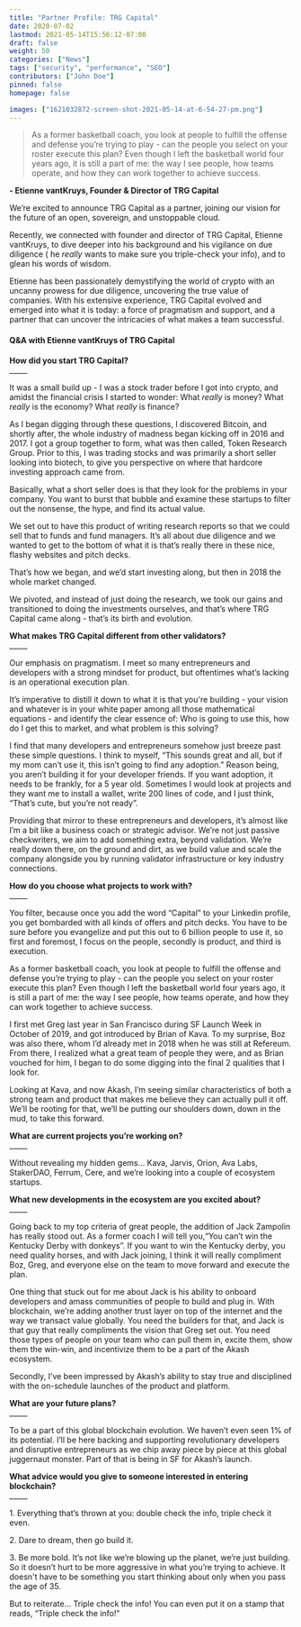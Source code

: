 ```yaml
---
title: "Partner Profile: TRG Capital"
date: 2020-07-02
lastmod: 2021-05-14T15:56:12-07:00
draft: false
weight: 50
categories: ["News"]
tags: ["security", "performance", "SEO"]
contributors: ["John Doe"]
pinned: false
homepage: false

images: ["1621032872-screen-shot-2021-05-14-at-6-54-27-pm.png"]
---
```

> As a former basketball coach, you look at people to fulfill the offense and defense you’re trying to play - can the people you select on your roster execute this plan? Even though I left the basketball world four years ago, it is still a part of me: the way I see people, how teams operate, and how they can work together to achieve success.

**\- Etienne vantKruys, Founder & Director of TRG Capital**

We’re excited to announce TRG Capital as a partner, joining our vision for the future of an open, sovereign, and unstoppable cloud. 

Recently, we connected with founder and director of TRG Capital, Etienne vantKruys, to dive deeper into his background and his vigilance on due diligence ( he _really_ wants to make sure you triple-check your info), and to glean his words of wisdom. 

Etienne has been passionately demystifying the world of crypto with an uncanny prowess for due diligence, uncovering the true value of companies. With his extensive experience, TRG Capital evolved and emerged into what it is today: a force of pragmatism and support, and a partner that can uncover the intricacies of what makes a team successful. 

#### **Q&A with Etienne vantKruys of TRG Capital**

**How did you start TRG Capital?**  
\_\_\_\_\_

It was a small build up - I was a stock trader before I got into crypto, and amidst the financial crisis I started to wonder: What _really_ is money? What _really_ is the economy? What _really_ is finance? 

As I began digging through these questions, I discovered Bitcoin, and shortly after, the whole industry of madness began kicking off in 2016 and 2017. I got a group together to form, what was then called, Token Research Group. Prior to this, I was trading stocks and was primarily a short seller looking into biotech, to give you perspective on where that hardcore investing approach came from. 

Basically, what a short seller does is that they look for the problems in your company. You want to burst that bubble and examine these startups to filter out the nonsense, the hype, and find its actual value.

We set out to have this product of writing research reports so that we could sell that to funds and fund managers. It’s all about due diligence and we wanted to get to the bottom of what it is that’s really there in these nice, flashy websites and pitch decks. 

That’s how we began, and we’d start investing along, but then in 2018 the whole market changed. 

We pivoted, and instead of just doing the research, we took our gains and transitioned to doing the investments ourselves, and that’s where TRG Capital came along - that’s its birth and evolution. 

**What makes TRG Capital different from other validators?**  
\_\_\_\_\_

Our emphasis on pragmatism. I meet so many entrepreneurs and developers with a strong mindset for product, but oftentimes what’s lacking is an operational execution plan. 

It’s imperative to distill it down to what it is that you're building - your vision and whatever is in your white paper among all those mathematical equations - and identify the clear essence of: Who is going to use this, how do I get this to market, and what problem is this solving? 

I find that many developers and entrepreneurs somehow just breeze past these simple questions. I think to myself, “This sounds great and all, but if my mom can’t use it, this isn’t going to find any adoption.” Reason being, you aren’t building it for your developer friends. If you want adoption, it needs to be frankly, for a 5 year old. Sometimes I would look at projects and they want me to install a wallet, write 200 lines of code, and I just think, “That’s cute, but you’re not ready”.

Providing that mirror to these entrepreneurs and developers, it’s almost like I’m a bit like a business coach or strategic advisor. We’re not just passive checkwriters, we aim to add something extra, beyond validation. We’re really down there, on the ground and dirt, as we build value and scale the company alongside you by running validator infrastructure or key industry connections.

**How do you choose what projects to work with?**  
\_\_\_\_\_

You filter, because once you add the word “Capital” to your Linkedin profile, you get bombarded with all kinds of offers and pitch decks. You have to be sure before you evangelize and put this out to 6 billion people to use it, so first and foremost, I focus on the people, secondly is product, and third is execution. 

As a former basketball coach, you look at people to fulfill the offense and defense you’re trying to play - can the people you select on your roster execute this plan? Even though I left the basketball world four years ago, it is still a part of me: the way I see people, how teams operate, and how they can work together to achieve success.

I first met Greg last year in San Francisco during SF Launch Week in October of 2019, and got introduced by Brian of Kava. To my surprise, Boz was also there, whom I’d already met in 2018 when he was still at Refereum. From there, I realized what a great team of people they were, and as Brian vouched for him, I began to do some digging into the final 2 qualities that I look for. 

Looking at Kava, and now Akash, I’m seeing similar characteristics of both a strong team and product that makes me believe they can actually pull it off. We’ll be rooting for that, we’ll be putting our shoulders down, down in the mud, to take this forward. 

**What are current projects you’re working on?**  
\_\_\_\_\_

Without revealing my hidden gems… Kava, Jarvis, Orion, Ava Labs, StakerDAO, Ferrum, Cere, and we’re looking into a couple of ecosystem startups.

**What new developments in the ecosystem are you excited about?**  
\_\_\_\_\_

Going back to my top criteria of great people, the addition of Jack Zampolin has really stood out. As a former coach I will tell you,“You can’t win the Kentucky Derby with donkeys”. If you want to win the Kentucky derby, you need quality horses, and with Jack joining, I think it will really compliment Boz, Greg, and everyone else on the team to move forward and execute the plan. 

One thing that stuck out for me about Jack is his ability to onboard developers and amass communities of people to build and plug in. With blockchain, we’re adding another trust layer on top of the internet and the way we transact value globally. You need the builders for that, and Jack is that guy that really compliments the vision that Greg set out. You need those types of people on your team who can pull them in, excite them, show them the win-win, and incentivize them to be a part of the Akash ecosystem. 

Secondly, I’ve been impressed by Akash’s ability to stay true and disciplined with the on-schedule launches of the product and platform. 

**What are your future plans?**  
\_\_\_\_\_

To be a part of this global blockchain evolution. We haven’t even seen 1% of its potential. I’ll be here backing and supporting revolutionary developers and disruptive entrepreneurs as we chip away piece by piece at this global juggernaut monster. Part of that is being in SF for Akash’s launch. 

**What advice would you give to someone interested in entering blockchain?**  
\_\_\_\_\_

1\. Everything that’s thrown at you: double check the info, triple check it even. 

2\. Dare to dream, then go build it. 

3\. Be more bold. It’s not like we’re blowing up the planet, we’re just building. So it doesn’t hurt to be more aggressive in what you’re trying to achieve. It doesn't have to be something you start thinking about only when you pass the age of 35. 

But to reiterate… Triple check the info! You can even put it on a stamp that reads, “Triple check the info!”